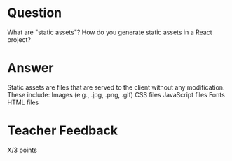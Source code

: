 # Question

What are "static assets"? How do you generate static assets in a React project?

# Answer
Static assets are files that are served to the client without any modification. These include:
Images (e.g., .jpg, .png, .gif)
CSS files
JavaScript files
Fonts
HTML files

# Teacher Feedback

X/3 points
